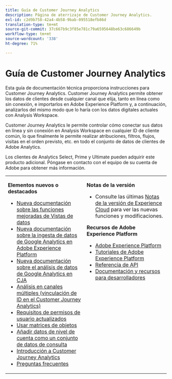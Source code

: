 ```yaml
---
title: Guía de Customer Journey Analytics
description: Página de aterrizaje de Customer Journey Analytics.
exl-id: c2d9b758-42a4-4b58-9bab-095518efb86d
translation-type: tm+mt
source-git-commit: 37c667b9c3f85e781c79a6595648be63c686649b
workflow-type: tm+mt
source-wordcount: '338'
ht-degree: 71%

---
```


# Guía de Customer Journey Analytics

Esta guía de documentación técnica proporciona instrucciones para Customer Journey Analytics. Customer Journey Analytics permite obtener los datos de clientes desde cualquier canal que elija, tanto en línea como sin conexión, e importarlos en Adobe Experience Platform y, a continuación, analizarlos del mismo modo que lo haría con los datos digitales actuales con Analysis Workspace.

Customer Journey Analytics le permite controlar cómo conectar sus datos en línea y sin conexión en Analysis Workspace en cualquier ID de cliente común, lo que finalmente le permite realizar atribuciones, filtros, flujos, visitas en el orden previsto, etc. en todo el conjunto de datos de clientes de Adobe Analytics.

Los clientes de Analytics Select, Prime y Ultimate pueden adquirir este producto adicional. Póngase en contacto con el equipo de su cuenta de Adobe para obtener más información.

<table frame="none"> 
 <tbody> 
  <tr> 
   <td colname="col1" colsep="0" rowsep="0" valign="top"> <p class="head"> <b>Elementos nuevos o destacados</b> </p> <p> 
     <ul>
      <li><a href="https://experienceleague.adobe.com/docs/analytics-platform/using/cja-dataviews/data-views.html?lang=en#cja-dataviews"> Nueva documentación sobre las funciones mejoradas de Vistas de datos  </a> </li>
      <li><a href="https://experienceleague.adobe.com/docs/analytics-platform/using/cja-usecases/ga-to-cja.html?lang=en#cja-usecases"> Nueva documentación sobre la ingesta de datos de Google Analytics en Adobe Experience Platform  </a> </li>
      <li><a href="https://experienceleague.adobe.com/docs/analytics-platform/using/cja-usecases/ga-to-cja-reporting.html?lang=en#cja-usecases"> Nueva documentación sobre el análisis de datos de Google Analytics en CJA  </a> </li>
      <li><a href="https://experienceleague.adobe.com/docs/analytics-platform/using/cja-connections/cca/overview.html?lang=es-ES#cja-connections"> Análisis en canales múltiples (vinculación de ID en el Customer Journey Analytics)  </a> </li>
      <li><a href="https://experienceleague.adobe.com/docs/analytics-platform/using/cja-overview/cja-overview.html?lang=es-ES#admin-access-permissions"> Requisitos de permisos de usuario actualizados </a> </li>
      <li><a href="https://experienceleague.adobe.com/docs/analytics-platform/using/cja-usecases/object-arrays.html?lang=en#cja-usecases"> Usar matrices de objetos </a> </li>
      <li><a href="https://docs.adobe.com/content/help/es-ES/analytics-platform/using/cja-usecases/b2b.html"> Añadir datos de nivel de cuenta como un conjunto de datos de consulta </a> </li>
      <li><a href="https://docs.adobe.com/content/help/es-ES/analytics-platform/using/cja-overview/cja-getting-started.html"> Introducción a Customer Journey Analytics </a> </li> 
      <li><a href="https://docs.adobe.com/content/help/es-ES/analytics-platform/using/cja-overview/cja-faq.html"> Preguntas frecuentes</a> </li> 
   <td colname="col2" valign="top"> <p class="head"><b>Notas de la versión</b> </p> 
    <ul> 
     <li>Consulte las últimas <a href="https://docs.adobe.com/content/help/es-ES/release-notes/experience-cloud/current.html" format="https" scope="external">Notas de la versión de Experience Cloud</a> para ver las nuevas funciones y modificaciones. </li> 
    </ul> <p class="head"> <b>Recursos de Adobe Experience Platform</b> </p> 
    <ul> 
     <li><a href="https://www.adobe.com/es/experience-platform.html" format="http" scope="external"> Adobe Experience Platform</a> </li> 
     <li> <a href="https://www.adobe.io/apis/experienceplatform/home/tutorials.html" format="https" scope="external"> Tutoriales de Adobe Experience Platform</a> </li> 
     <li><a href="https://www.adobe.io/apis/experienceplatform/home/api-reference.html" format="https" scope="external"> Referencia de API</a> </li> 
     <li><a href="https://www.adobe.com/es/experience-platform/documentation-and-developer-resources.html" format="https" scope="external"> Documentación y recursos para desarrolladores</a> </li> 
    </ul> </td> 
  </tr> 
 </tbody> 
</table>
